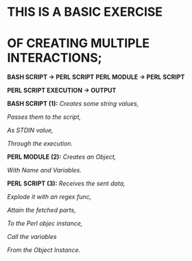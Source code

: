 <h1>THIS IS A BASIC EXERCISE</h1>
<h1>OF CREATING MULTIPLE INTERACTIONS;</h1>

**BASH SCRIPT -> PERL SCRIPT**
**PERL MODULE -> PERL SCRIPT**

**PERL SCRIPT EXECUTION -> OUTPUT**


**BASH SCRIPT (1):**
*Creates some string values,* 

*Passes them to the script,*

*As STDIN value,*

*Through the execution.*

 
**PERL MODULE (2):**
*Creates an Object,*

*With Name and Variables.*

**PERL SCRIPT (3):**
*Receives the sent data,*

*Explode it with an regex func,*

*Attain the fetched parts,*

*To the Perl objec instance,*


*Call the variables*

*From the Object Instance.*
